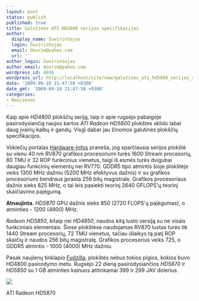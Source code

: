 ```yaml
---
layout: post
status: publish
published: true
title: Galutinės ATI HD5800 serijos specifikacijos
author:
  display_name: Suvirintojas
  login: Suvirintojas
  email: dovrim@yahoo.com
  url: ''
author_login: Suvirintojas
author_email: dovrim@yahoo.com
wordpress_id: 4036
wordpress_url: http://localhost/site/new/galutines_ati_hd5800_serijos_specifikacijos/
date: '2009-09-10 21:47:58 +0300'
date_gmt: '2009-09-10 21:47:58 +0300'
categories:
- Naujienos
---
```

<p>Kaip apie <i>HD4800</i> plokščių seriją, taip ir apie rugsėjo pabaigoje pasirodysiančią naujos kartos <i>ATI Radeon HD5800</i> plokštes sklido labai daug įvairių kalbų ir gandų. Visgi dabar jau žinomos galutinės plokščių specifikacijos.</p>
<p>Vokiečių portalas <a class="ns" href="http://www.hardware-infos.com/news.php?news=3188&sprache=1">Hardware-Infos</a> praneša, jog sparčiausia serijos plokštė su vienu 40 nm RV870 grafikos procesoriumi turės 1600 Stream procesorių, 80 TMU ir 32 ROP funkcinius vienetus, taigi iš esmės turės dvigubai daugiau funkcinių elementų nei RV770. GDDR5 tipo atmintis šioje plokštėje veiks 1300 MHz dažniu (5200 MHz efektyvus dažnis) ir su grafikos procesoriumi bendraus įprasta 256 bitų magistrale. Grafikos procesoriaus dažnis sieks 825 MHz, o tai leis pasiekti teorinį 2640 GFLOPS'ų teorinį skaičiavimo pajėgumą.</p>
<p><b>Atnaujinta</b>. <i>HD5870</i> GPU dažnis sieks 850 (2720 FLOPS'ų pajėgumas), o atminties - 1200 (4800) MHz.</p>
<p><i>Radeon HD5850</i>, kitaip nei <i>HD4850</i>, naudos kitą lusto versiją su ne visais funkciniais elementais. Šiose plokštėse naudojamas RV870 lustas turės tik 1440 Stream procesorių, 72 TMU vienetus, tačiau išlaikys tą patį ROP skaičių ir naudos 256 bitų magistralę. Grafikos procesorius veiks 725, o GDDR5 atmintis - 1000 (4000) MHz dažniu.</p>
<p>Pasak naujienų tinklapio <a class="ns" href="http://www.fudzilla.com/content/view/15434/1/">Fudzilla</a>, plokštės nebus tokios pigios, kokios buvo HD4800 pasirodymo metu. Rugsėjo 22 dieną pasirodysiančios <i>HD5870</i> ir <i>HD5850</i> su 1 GB atminties kainuos atitinkamai 399 ir 299 JAV dolerius.</p>
<p><img src="http://svarke.technews.lt/5870.jpg" /></p>
<p><span class="saltinis">ATI Radeon HD5870</span></p>
